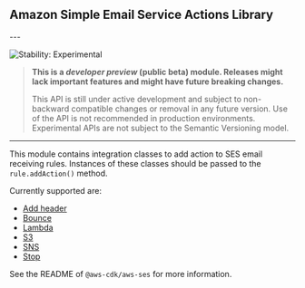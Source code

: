 ## Amazon Simple Email Service Actions Library

<!--BEGIN STABILITY BANNER-->---


![Stability: Experimental](https://img.shields.io/badge/stability-Experimental-important.svg?style=for-the-badge)

> **This is a *developer preview* (public beta) module. Releases might lack important features and might have
> future breaking changes.**
>
> This API is still under active development and subject to non-backward
> compatible changes or removal in any future version. Use of the API is not recommended in production
> environments. Experimental APIs are not subject to the Semantic Versioning model.

---
<!--END STABILITY BANNER-->

This module contains integration classes to add action to SES email receiving rules.
Instances of these classes should be passed to the `rule.addAction()` method.

Currently supported are:

* [Add header](https://docs.aws.amazon.com/ses/latest/DeveloperGuide/receiving-email-action-add-header.html)
* [Bounce](https://docs.aws.amazon.com/ses/latest/DeveloperGuide/receiving-email-action-bounce.html)
* [Lambda](https://docs.aws.amazon.com/ses/latest/DeveloperGuide/receiving-email-action-lambda.html)
* [S3](https://docs.aws.amazon.com/ses/latest/DeveloperGuide/receiving-email-action-s3.html)
* [SNS](https://docs.aws.amazon.com/ses/latest/DeveloperGuide/receiving-email-action-sns.html)
* [Stop](https://docs.aws.amazon.com/ses/latest/DeveloperGuide/receiving-email-action-stop.html)

See the README of `@aws-cdk/aws-ses` for more information.
